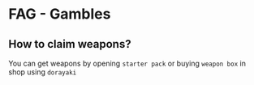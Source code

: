 # FAG - Gambles

## How to claim weapons?

You can get weapons by opening `starter pack` or buying `weapon box` in shop using `dorayaki`

